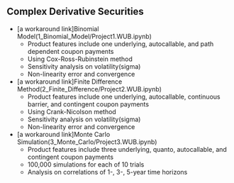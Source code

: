 ## Complex Derivative Securities
- [a workaround link]Binomial Model(1_Binomial_Model/Project1.WUB.ipynb)
    - Product features include one underlying, autocallable, and path dependent coupon payments
    - Using Cox-Ross-Rubinstein method
    - Sensitivity analysis on volatility(sigma)
    - Non-linearity error and convergence
- [a workaround link]Finite Difference Method(2_Finite_Difference/Project2.WUB.ipynb)
    - Product features include one underlying, autocallable, continuous barrier, and contingent coupon payments
    - Using Crank-Nicolson method
    - Sensitivity analysis on volatility(sigma)
    - Non-linearity error and convergence
- [a workaround link]Monte Carlo Simulation(3_Monte_Carlo/Project3.WUB.ipynb)
    - Product features include three underlying, quanto, autocallable, and contingent coupon payments
    - 100,000 simulations for each of 10 trials
    - Analysis on correlations of 1-, 3-, 5-year time horizons
